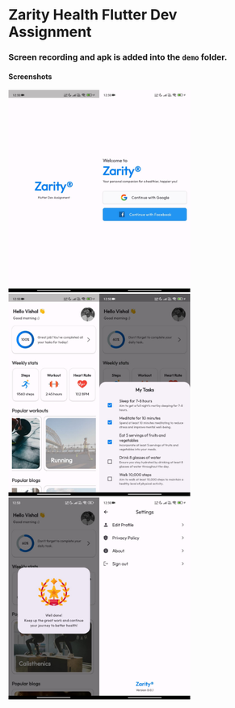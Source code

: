 # Zarity Health Flutter Dev Assignment

### Screen recording and apk is added into the `demo` folder.

#### Screenshots

<img src ="demo/screenshots/s0.jpg" width=180><img src ="demo/screenshots/s1.jpg" width=180>
<img src ="demo/screenshots/s2.jpg" width=180><img src ="demo/screenshots/s3.jpg" width=180>
<img src ="demo/screenshots/s4.jpg" width=180><img src ="demo/screenshots/s5.jpg" width=180>
